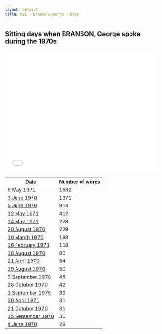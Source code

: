 ```yaml
---
layout: default
title: K2I - branson-george - Days
---
```

## Sitting days when BRANSON, George spoke during the 1970s

<iframe width="100%" height="400" frameborder="0" scrolling="no" src="//plot.ly/~wragge/939.embed"></iframe>

| Date | Number of words |
|--------------|----------------|
|[6 May 1971](https://historichansard.net/senate/1971/19710506_senate_27_s48/)|1532|
|[3 June 1970](https://historichansard.net/senate/1970/19700603_senate_27_s44/)|1371|
|[5 June 1970](https://historichansard.net/senate/1970/19700605_senate_27_s44/)|914|
|[12 May 1971](https://historichansard.net/senate/1971/19710512_senate_27_s48/)|412|
|[14 May 1971](https://historichansard.net/senate/1971/19710514_senate_27_s48/)|278|
|[20 August 1970](https://historichansard.net/senate/1970/19700820_senate_27_s45/)|229|
|[10 March 1970](https://historichansard.net/senate/1970/19700310_senate_27_s43/)|198|
|[16 February 1971](https://historichansard.net/senate/1971/19710216_senate_27_s47/)|118|
|[18 August 1970](https://historichansard.net/senate/1970/19700818_senate_27_s45/)|80|
|[21 April 1970](https://historichansard.net/senate/1970/19700421_senate_27_s43/)|54|
|[19 August 1970](https://historichansard.net/senate/1970/19700819_senate_27_s45/)|50|
|[3 September 1970](https://historichansard.net/senate/1970/19700903_senate_27_s45/)|45|
|[28 October 1970](https://historichansard.net/senate/1970/19701028_senate_27_s46/)|42|
|[1 September 1970](https://historichansard.net/senate/1970/19700901_senate_27_s45/)|39|
|[30 April 1971](https://historichansard.net/senate/1971/19710430_senate_27_s47/)|31|
|[21 October 1970](https://historichansard.net/senate/1970/19701021_senate_27_s46/)|31|
|[15 September 1970](https://historichansard.net/senate/1970/19700915_senate_27_s45/)|30|
|[4 June 1970](https://historichansard.net/senate/1970/19700604_senate_27_s44/)|29|
